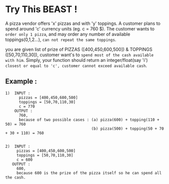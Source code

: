 # Try This BEAST !
A pizza vendor offers 'x' pizzas and with 'y' toppings. A customer plans to spend around 'c' currency units (eg. c = 760 $). The customer wants to ```order only 1 pizza```, and may order any number of available toppings(0,1,2...), ```can not repeat the same toppings```.

you are given list of prize of PIZZAS ([400,450,600,500]) & TOPPINGS ([50,70,110,30]), customer want's to ```spend most of the cash available with him```.
Simply, your function should return an integer/float(say 'i') ```closest or equal to 'c', customer cannot exceed available cash```.

Example : 
-----------
```
1)  INPUT :
      pizzas = [400,450,600,500]
      toppings = [50,70,110,30]
      c = 770
    OUTPUT : 
      760, 
      because of two possible cases : (a) pizza(600) + topping(110 + 50) = 760 
                                      (b) pizza(500) + topping(50 + 70 + 30 + 110) = 760
 ```
 ```
                                      
2)  INPUT :
      pizzas = [400,450,600,500]
      toppings = [50,70,110,30]
      c = 600
    OUTPUT : 
      600, 
      because 600 is the prize of the pizza itself so he can spend all the cash.
```
